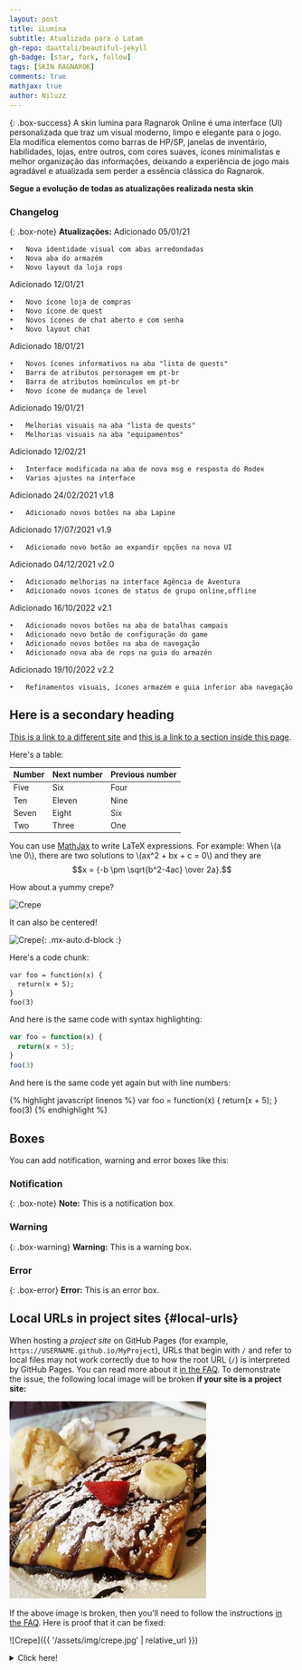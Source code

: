 ```yaml
---
layout: post
title: iLumina
subtitle: Atualizada para o Latam
gh-repo: daattali/beautiful-jekyll
gh-badge: [star, fork, follow]
tags: [SKIN RAGNAROK]
comments: true
mathjax: true
author: Niluzz
---
```


{: .box-success}
A skin Iumina para Ragnarok Online é uma interface (UI) personalizada que traz um visual moderno, limpo e elegante para o jogo. Ela modifica elementos como barras de HP/SP, janelas de inventário, habilidades, lojas, entre outros, com cores suaves, ícones minimalistas e melhor organização das informações, deixando a experiência de jogo mais agradável e atualizada sem perder a essência clássica do Ragnarok.

**Segue a evolução de todas as atualizações realizada nesta skin**

### Changelog

{: .box-note}
**Atualizações:** 
Adicionado 05/01/21

	•	Nova identidade visual com abas arredondadas
	•	Nova aba do armazém
	•	Novo layout da loja rops

Adicionado 12/01/21

	•	Novo ícone loja de compras
	•	Novo ícone de quest
	•	Novos ícones de chat aberto e com senha
	•	Novo layout chat

Adicionado 18/01/21

	•	Novos ícones informativos na aba "lista de quests"
	•	Barra de atributos personagem em pt-br
	•	Barra de atributos homúnculos em pt-br
	•	Novo ícone de mudança de level
Adicionado 19/01/21

	•	Melhorias visuais na aba "lista de quests"
	•	Melhorias visuais na aba "equipamentos"

Adicionado 12/02/21 

	•	Interface modificada na aba de nova msg e resposta do Rodex
	•	Varios ajustes na interface

Adicionado 24/02/2021 v1.8

	•	Adicionado novos botões na aba Lapine

Adicionado 17/07/2021 v1.9

	•	Adicionado novo botão ao expandir opções na nova UI

Adicionado 04/12/2021 v2.0

	•	Adicionado melhorias na interface Agência de Aventura
	•	Adicionado novos ícones de status de grupo online,offline

Adicionado 16/10/2022 v2.1

	•	Adicionado novos botões na aba de batalhas campais
	•	Adicionado novo botão de configuração do game
	•	Adicionado novos botões na aba de navegação
	•	Adicionado nova aba de rops na guia do armazén

Adicionado 19/10/2022 v2.2

	•	Refinamentos visuais, ícones armazém e guia inferior aba navegação

## Here is a secondary heading

[This is a link to a different site](https://deanattali.com/) and [this is a link to a section inside this page](#local-urls).

Here's a table:

| Number | Next number | Previous number |
| :------ |:--- | :--- |
| Five | Six | Four |
| Ten | Eleven | Nine |
| Seven | Eight | Six |
| Two | Three | One |

You can use [MathJax](https://www.mathjax.org/) to write LaTeX expressions. For example:
When \\(a \ne 0\\), there are two solutions to \\(ax^2 + bx + c = 0\\) and they are $$x = {-b \pm \sqrt{b^2-4ac} \over 2a}.$$

How about a yummy crepe?

![Crepe](https://beautifuljekyll.com/assets/img/crepe.jpg)

It can also be centered!

![Crepe](https://beautifuljekyll.com/assets/img/crepe.jpg){: .mx-auto.d-block :}

Here's a code chunk:

~~~
var foo = function(x) {
  return(x + 5);
}
foo(3)
~~~

And here is the same code with syntax highlighting:

```javascript
var foo = function(x) {
  return(x + 5);
}
foo(3)
```

And here is the same code yet again but with line numbers:

{% highlight javascript linenos %}
var foo = function(x) {
  return(x + 5);
}
foo(3)
{% endhighlight %}

## Boxes
You can add notification, warning and error boxes like this:

### Notification

{: .box-note}
**Note:** This is a notification box.

### Warning

{: .box-warning}
**Warning:** This is a warning box.

### Error

{: .box-error}
**Error:** This is an error box.

## Local URLs in project sites {#local-urls}

When hosting a *project site* on GitHub Pages (for example, `https://USERNAME.github.io/MyProject`), URLs that begin with `/` and refer to local files may not work correctly due to how the root URL (`/`) is interpreted by GitHub Pages. You can read more about it [in the FAQ](https://beautifuljekyll.com/faq/#links-in-project-page). To demonstrate the issue, the following local image will be broken **if your site is a project site:**

![Crepe](/assets/img/crepe.jpg)

If the above image is broken, then you'll need to follow the instructions [in the FAQ](https://beautifuljekyll.com/faq/#links-in-project-page). Here is proof that it can be fixed:

![Crepe]({{ '/assets/img/crepe.jpg' | relative_url }})

<details markdown="1">
<summary>Click here!</summary>
Here you can see an **expandable** section
</details>

